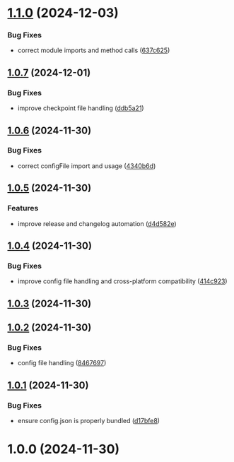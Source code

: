# [1.1.0](https://github.com/Zaid-maker/top-github-users-action/compare/v1.0.7...v1.1.0) (2024-12-03)


### Bug Fixes

* correct module imports and method calls ([637c625](https://github.com/Zaid-maker/top-github-users-action/commit/637c625e8da7b1fc23d355289822dd00ef412908))



## [1.0.7](https://github.com/Zaid-maker/top-github-users-action/compare/v1.0.6...v1.0.7) (2024-12-01)


### Bug Fixes

* improve checkpoint file handling ([ddb5a21](https://github.com/Zaid-maker/top-github-users-action/commit/ddb5a21605f48691ba7910eaaf6fc73ac2c8992d))



## [1.0.6](https://github.com/Zaid-maker/top-github-users-action/compare/v1.0.5...v1.0.6) (2024-11-30)


### Bug Fixes

* correct configFile import and usage ([4340b6d](https://github.com/Zaid-maker/top-github-users-action/commit/4340b6d6a7ed665fd2aad311e1abf9d57fdea1c7))



## [1.0.5](https://github.com/Zaid-maker/top-github-users-action/compare/v1.0.4...v1.0.5) (2024-11-30)


### Features

* improve release and changelog automation ([d4d582e](https://github.com/Zaid-maker/top-github-users-action/commit/d4d582e8c31f9753114cd1c96f57b4000c6916a1))



## [1.0.4](https://github.com/Zaid-maker/top-github-users-action/compare/v1.0.3...v1.0.4) (2024-11-30)


### Bug Fixes

* improve config file handling and cross-platform compatibility ([414c923](https://github.com/Zaid-maker/top-github-users-action/commit/414c92394601c155170d183ece75892c5aa923bb))



## [1.0.3](https://github.com/Zaid-maker/top-github-users-action/compare/v1.0.2...v1.0.3) (2024-11-30)



## [1.0.2](https://github.com/Zaid-maker/top-github-users-action/compare/v1.0.1...v1.0.2) (2024-11-30)


### Bug Fixes

* config file handling ([8467697](https://github.com/Zaid-maker/top-github-users-action/commit/84676972fb919f2f465c7bfb656bf12608f6cc4e))



## [1.0.1](https://github.com/Zaid-maker/top-github-users-action/compare/v1.0.0...v1.0.1) (2024-11-30)


### Bug Fixes

* ensure config.json is properly bundled ([d17bfe8](https://github.com/Zaid-maker/top-github-users-action/commit/d17bfe8698f5d066473053cbd80887df89d89853))



# 1.0.0 (2024-11-30)



